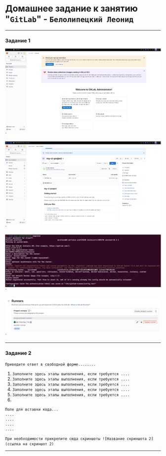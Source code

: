 # Домашнее задание к занятию "`GitLab`" - `Белолипецкий Леонид`


---

### Задание 1

![img](https://github.com/forzetofficial/gitlab-hw/blob/main/img/img1.png)`

![img](https://github.com/forzetofficial/gitlab-hw/blob/main/img/img2.png)`

![img](https://github.com/forzetofficial/gitlab-hw/blob/main/img/img3.png)`

![img](https://github.com/forzetofficial/gitlab-hw/blob/main/img/img4.png)`


---

### Задание 2

`Приведите ответ в свободной форме........`

1. `Заполните здесь этапы выполнения, если требуется ....`
2. `Заполните здесь этапы выполнения, если требуется ....`
3. `Заполните здесь этапы выполнения, если требуется ....`
4. `Заполните здесь этапы выполнения, если требуется ....`
5. `Заполните здесь этапы выполнения, если требуется ....`
6. 

```
Поле для вставки кода...
....
....
....
....
```

`При необходимости прикрепитe сюда скриншоты
![Название скриншота 2](ссылка на скриншот 2)`


---


